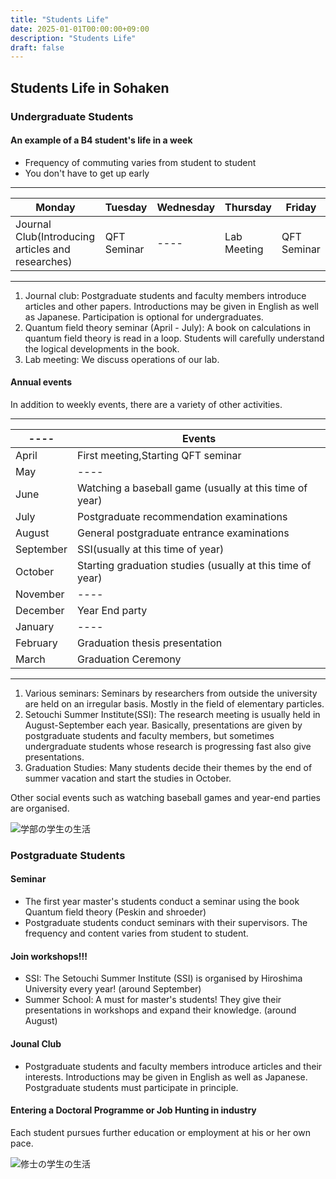 ```yaml
---
title: "Students Life"
date: 2025-01-01T00:00:00+09:00
description: "Students Life"
draft: false
---
```

<!-- This area up to !--more-- is displayed in Home page as summary. -->

## Students Life in Sohaken

### Undergraduate Students

#### An example of a B4 student's life in a week

- Frequency of commuting varies from student to student
- You don't have to get up early

---

|Monday|Tuesday|Wednesday|Thursday|Friday|
|----|----|----|----|----|
|Journal Club(Introducing articles and researches)|QFT Seminar|----|Lab Meeting|QFT Seminar|

---

1. Journal club: Postgraduate students and faculty members introduce articles and other papers. Introductions may be given in English as well as Japanese. Participation is optional for undergraduates.
2. Quantum field theory seminar (April - July): A book on calculations in quantum field theory is read in a loop. Students will carefully understand the logical developments in the book.
3. Lab meeting: We discuss operations of our lab.

#### Annual events

In addition to weekly events, there are a variety of other activities.

---

|----|Events|
|----|----|
|April| First meeting,Starting QFT seminar |
|May|---- |
|June|Watching a baseball game (usually at this time of year) |
|July| Postgraduate recommendation examinations |
|August|General postgraduate entrance examinations |
|September|SSI(usually at this time of year)|
|October|Starting graduation studies (usually at this time of year)|
|November|----|
|December|Year End party|
|January|----|
|February|Graduation thesis presentation|
|March|Graduation Ceremony|

---

1. Various seminars: Seminars by researchers from outside the university are held on an irregular basis. Mostly in the field of elementary particles.
2. Setouchi Summer Institute(SSI): The research meeting is usually held in August-September each year. Basically, presentations are given by postgraduate students and faculty members, but sometimes undergraduate students whose research is progressing fast also give presentations.
3. Graduation Studies: Many students decide their themes by the end of summer vacation and start the studies in October.

Other social events such as watching baseball games and year-end parties are organised.

![学部の学生の生活](imgs/学部生の生活.jpg)

### Postgraduate Students

#### Seminar

- The first year master's students conduct a seminar using the book Quantum field theory (Peskin and shroeder)
- Postgraduate students conduct seminars with their supervisors. The frequency and content varies from student to student.

#### Join workshops!!!

- SSI: The Setouchi Summer Institute (SSI) is organised by Hiroshima University every year! (around September)
- Summer School: A must for master's students! They give their presentations in workshops and expand their knowledge. (around August)

#### Jounal Club

- Postgraduate students and faculty members introduce articles and their interests. Introductions may be given in English as well as Japanese. Postgraduate students must participate in principle.

#### Entering a Doctoral Programme or Job Hunting in industry

Each student pursues further education or employment at his or her own pace.

![修士の学生の生活](imgs/修士生の過ごし方.jpg)

<!--more-->
